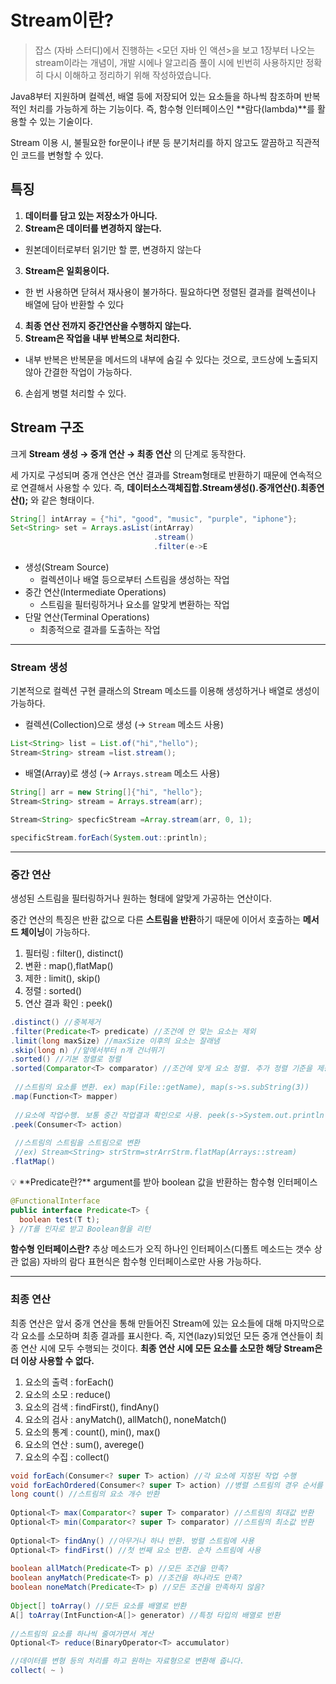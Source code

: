 # Stream이란?
> 잡스 (자바 스터디)에서 진행하는 <모던 자바 인 액션>을 보고 1장부터 나오는 stream이라는 개념이, 개발 시에나 알고리즘 풀이 시에 빈번히 사용하지만 정확히 다시 이해하고 정리하기 위해 작성하였습니다.

Java8부터 지원하며 컬렉션, 배열 등에 저장되어 있는 요소들을 하나씩 참조하며 반복적인 처리를 가능하게 하는 기능이다. 즉, 함수형 인터페이스인 **람다(lambda)**를 활용할 수 있는 기술이다. 

 Stream 이용 시, 불필요한 for문이나 if분 등 분기처리를 하지 않고도 깔끔하고 직관적인 코드를 변형할 수 있다.


## 특징

1. **데이터를 담고 있는 저장소가 아니다.**
2. **Stream은 데이터를 변경하지 않는다.**
- 원본데이터로부터 읽기만 할 뿐, 변경하지 않는다
3. **Stream은 일회용이다.**
- 한 번 사용하면 닫혀서 재사용이 불가하다. 필요하다면 정렬된 결과를 컬렉션이나 배열에 담아 반환할 수 있다
4. **최종 연산 전까지 중간연산을 수행하지 않는다.**
5. **Stream은 작업을 내부 반복으로 처리한다.**
- 내부 반복은 반복문을 메서드의 내부에 숨길 수 있다는 것으로, 코드상에 노출되지 않아 간결한 작업이 가능하다.
6. 손쉽게 병렬 처리할 수 있다.


## Stream 구조

크게 **Stream 생성 → 중개 연산 → 최종 연산** 의 단계로 동작한다.

세 가지로 구성되며 중개 연산은 연산 결과를 Stream형태로 반환하기 때문에 연속적으로 연결해서 사용할 수 있다. 즉, **데이터소스객체집합.Stream생성().중개연산().최종연산();** 와 같은 형태이다. 

```java
String[] intArray = {"hi", "good", "music", "purple", "iphone"};
Set<String> set = Arrays.asList(intArray)
								.stream()
								.filter(e->E
```

- 생성(Stream Source)
    - 컬렉션이나 배열 등으로부터 스트림을 생성하는 작업
- 중간 연산(Intermediate Operations)
    - 스트림을 필터링하거나 요소를 알맞게 변환하는 작업
- 단말 연산(Terminal Operations)
    - 최종적으로 결과를 도출하는 작업

---

### Stream 생성

기본적으로 컬렉션 구현 클래스의 Stream 메소드를 이용해 생성하거나 배열로 생성이 가능하다.

- 컬렉션(Collection)으로 생성 (→ `Stream` 메소드 사용)

```java
List<String> list = List.of("hi","hello");
Stream<String> stream =list.stream();
```

- 배열(Array)로 생성 (→ `Arrays.stream` 메소드 사용)

```java
String[] arr = new String[]{"hi", "hello"};
Stream<String> stream = Arrays.stream(arr);

Stream<String> specficStream =Array.stream(arr, 0, 1);

specificStream.forEach(System.out::println);
```

---

### 중간 연산

생성된 스트림을 필터링하거나 원하는 형태에 알맞게 가공하는 연산이다.

중간 연산의 특징은 반환 값으로 다른 **스트림을 반환**하기 때문에 이어서 호출하는 **메서드 체이닝**이 가능하다.

1. 필터링 : filter(), distinct()
2. 변환 :  map(),flatMap()
3. 제한 : limit(), skip()
4. 정렬 : sorted()
5. 연산 결과 확인 : peek()

```java
.distinct() //중복제거
.filter(Predicate<T> predicate) //조건에 안 맞는 요소는 제외
.limit(long maxSize) //maxSize 이후의 요소는 잘래냄
.skip(long n) //앞에서부터 n개 건너뛰기
.sorted() //기본 정렬로 정렬
.sorted(Comparator<T> comparator) //조건에 맞게 요소 정렬. 추가 정렬 기준을 제공할 때는 thenComparing()사용
    
 //스트림의 요소를 변환. ex) map(File::getName), map(s->s.subString(3))
.map(Function<T> mapper) 
    
 //요소에 작업수행. 보통 중간 작업결과 확인으로 사용. peek(s->System.out.println(s))
.peek(Consumer<T> action)
    
 //스트림의 스트림을 스트림으로 변환
 //ex) Stream<String> strStrm=strArrStrm.flatMap(Arrays::stream)
.flatMap()
```

<aside>
💡 **Predicate란?**
argument를 받아 boolean 값을 반환하는 함수형 인터페이스

```java
@FunctionalInterface
public interface Predicate<T> {
  boolean test(T t);
} //T를 인자로 받고 Boolean형을 리턴
```

**함수형 인터페이스란?**
추상 메소드가 오직 하나인 인터페이스(디폴트 메소드는 갯수 상관 없음)
자바의 람다 표현식은 함수형 인터페이스로만 사용 가능하다.

</aside>

---

### 최종 연산

최종 연산은 앞서 중개 연산을 통해 만들어진 Stream에 있는 요소들에 대해 마지막으로 각 요소를 소모하며 최종 결과를 표시한다. 즉, 지연(lazy)되었던 모든 중개 연산들이 최종 연산 시에 모두 수행되는 것이다. **최종 연산 시에 모든 요소를 소모한 해당 Stream은 더 이상 사용할 수 없다.**

1. 요소의 출력 : forEach()
2. 요소의 소모 : reduce()
3. 요소의 검색 : findFirst(), findAny()
4. 요소의 검사 : anyMatch(), allMatch(), noneMatch()
5. 요소의 통계 : count(), min(), max()
6. 요소의 연산 : sum(), averege()
7. 요소의 수집 : collect()

```java
void forEach(Consumer<? super T> action) //각 요소에 지정된 작업 수행
void forEachOrdered(Consumer<? super T> action) //병렬 스트림의 경우 순서를 유지하며 수행
long count() //스트림의 요소 개수 반환
    
Optional<T> max(Comparator<? super T> comparator) //스트림의 최대값 반환
Optional<T> min(Comparator<? super T> comparator) //스트림의 최소값 반환
    
Optional<T> findAny() //아무거나 하나 반환. 벙렬 스트림에 사용
Optional<T> findFirst() //첫 번째 요소 반환. 순차 스트림에 사용
    
boolean allMatch(Predicate<T> p) //모든 조건을 만족?
boolean anyMatch(Predicate<T> p) //조건을 하나라도 만족?
boolean noneMatch(Predicate<T> p) //모든 조건을 만족하지 않음?
    
Object[] toArray() //모든 요소를 배열로 반환
A[] toArray(IntFunction<A[]> generator) //특정 타입의 배열로 반환
    
//스트림의 요소를 하나씩 줄여가면서 계산
Optional<T> reduce(BinaryOperator<T> accumulator) 

//데이터를 변형 등의 처리를 하고 원하는 자료형으로 변환해 줍니다.
collect( ~ )
```
